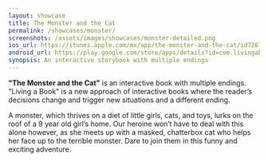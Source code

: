 ```yaml
---
layout: showcase
title: The Monster and the Cat
permalink: /showcases/monster/
screenshots: /assets/images/showcases/monster-detailed.png
ios_url: https://itunes.apple.com/mx/app/the-monster-and-the-cat/id726779970?l=en&mt=8
android_url: https://play.google.com/store/apps/details?id=com.livingabook.monsterandcat
synopsis: An interactive storybook with multiple endings
---
```

**"The Monster and the Cat"** is an interactive book with multiple endings.
"Living a Book" is a new approach of interactive books where the reader’s
decisions change and trigger new situations and a different ending.

A monster, which thrives on a diet of little girls, cats, and toys, lurks
on the roof of a 9 year old girl’s home. Our heroine won’t have to deal
with this alone however, as she meets up with a masked, chatterbox cat
who helps her face up to the terrible monster. Dare to join them in this
funny and exciting adventure.
